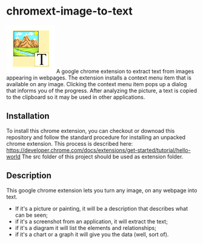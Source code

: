 # chromext-image-to-text
<img alt="Image to Text icon" src="src/images/icon128x128.png?raw=true" align=left/> A google chrome extension to extract text from images appearing in webpages. The extension installs a context menu item that is available on any image. Clicking the context menu item pops up a dialog that informs you of the progress. After analyzing the picture, a text is copied to the clipboard so it may be used in other applications.

## Installation

To install this chrome extension, you can checkout or downoad this repository and follow the standard procedure for installing an unpacked chrome extension.
This process is described here: https://developer.chrome.com/docs/extensions/get-started/tutorial/hello-world
The src folder of this project should be used as extension folder.

## Description

This google chrome extension lets you turn any image, on any webpage into text. 
- If it's a picture or painting, it will be a description that describes what can be seen; 
- if it's a screenshot from an application, it will extract the text; 
- if it's a diagram it will list the elements and relationships; 
- if it's a chart or a graph it will give you the data (well, sort of). 
